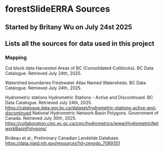 # forestSlideERRA Sources
## Started by Britany Wu on July 24st 2025
## Lists all the sources for data used in this project

### Mapping 
Cut block data
Harvested Areas of BC (Consolidated Cutblocks). BC Data Catalogue. Retrieved July 24th, 2025. 

Watershed boundaries
Freshwater Atlas Named Watersheds. BC Data Catalogue. Retrieved July 24th, 2025.

Hydrometric stations
Hydrometric Stations - Active and Discontinued. BC Data Catalogue. Retrieved July 24th, 2025. https://catalogue.data.gov.bc.ca/dataset/hydrometric-stations-active-and-discontinued
National Hydrometric Network Basin Polygons. Government of Canada. Retrieved July 30th, 2025. https://collaboration.cmc.ec.gc.ca/cmc/hydrometrics/www/HydrometricNetworkBasinPolygons/

Brideau et al., Preliminary Canadian Landslide Database. https://data.niaid.nih.gov/resources?id=zenodo_7089351 